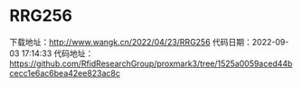 # RRG256
下载地址：http://www.wangk.cn/2022/04/23/RRG256
代码日期：2022-09-03 17:14:33
代码地址：https://github.com/RfidResearchGroup/proxmark3/tree/1525a0059aced44bcecc1e6ac6bea42ee823ac8c
